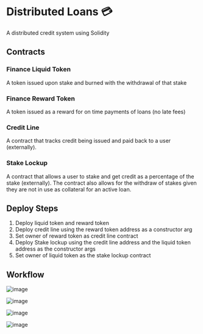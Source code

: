 # Distributed Loans :credit_card:

A distributed credit system using Solidity

## Contracts

### Finance Liquid Token

A token issued upon stake and burned with the withdrawal of that stake

### Finance Reward Token

A token issued as a reward for on time payments of loans (no late fees)

### Credit Line

A contract that tracks credit being issued and paid back to a user (externally).

### Stake Lockup

A contract that allows a user to stake and get credit as a percentage of the stake (externally). The contract also allows for the withdraw of stakes given they are not in use as collateral for an active loan. 

## Deploy Steps

1. Deploy liquid token and reward token
2. Deploy credit line using the reward token address as a constructor arg
3. Set owner of reward token as credit line contract
4. Deploy Stake lockup using the credit line address and the liquid token address as the constructor args
5. Set owner of liquid token as the stake lockup contract

## Workflow

![image](https://github.com/user-attachments/assets/f7ad107e-9ddd-40c3-b04f-cbe8669ae70a)

![image](https://github.com/user-attachments/assets/fb5c81cd-cf0d-43c3-9c8a-8937784168b7)

![image](https://github.com/user-attachments/assets/007f4aaa-43fb-4ce2-9c28-19a092e99dc1)

![image](https://github.com/user-attachments/assets/7338619f-c9fd-4187-b632-c25f4b11aa34)




